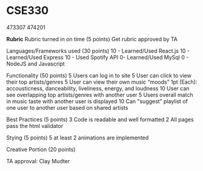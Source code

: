 # CSE330
473307
474201

**Rubric**
Rubric turned in on time (5 points)
Get rubric approved by TA

Languages/Frameworks used (30 points)
10 - Learned/Used React.js 
10 - Learned/Used Express
10 - Used Spotify API
0- Learned/Used MySql
0   - NodeJS and Javascript

Functionality (50 points)
5 Users can log in to site
5 User can click to view their top artists/genres
5 User can view their own music “moods” 
1pt (Each): accousticness, danceability, liveliness, energy, and loudness
10 User can see overlapping top artists/genres with another user 
5 Users overall match in music taste with another user is displayed
10 Can "suggest” playlist of one user to another user based on shared artists

Best Practices (5 points)
3 Code is readable and well formatted
2 All pages pass the html validator

Stying (5 points)
5 at least 2 animations are implemented 

Creative Portion (20 points)

TA approval:
Clay Mudter


